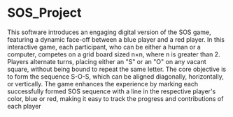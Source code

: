 # SOS_Project

This software introduces an engaging digital version of the SOS game, featuring a dynamic face-off between a blue player and a red player. In this interactive game, each participant, who can be either a human or a computer, competes on a grid board sized n×n, where n is greater than 2. 
Players alternate turns, placing either an "S" or an "O" on any vacant square, without being bound to repeat the same letter. The core objective is to form the sequence S-O-S, which can be aligned diagonally, horizontally, or vertically.
The game enhances the experience by marking each successfully formed SOS sequence with a line in the respective player's color, blue or red, making it easy to track the progress and contributions of each player
